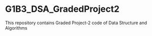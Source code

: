 # G1B3_DSA_GradedProject2
This repository contains Graded Project-2 code of Data Structure and Algorithms
